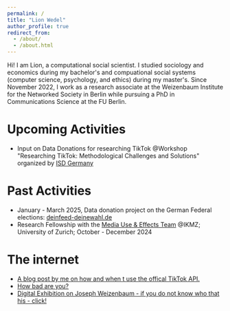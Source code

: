 ```yaml
---
permalink: /
title: "Lion Wedel"
author_profile: true
redirect_from: 
  - /about/
  - /about.html
---
```


Hi! I am Lion, a computational social scientist. I studied sociology and economics during my bachelor's and compuational social systems (computer science, psychology, and ethics) during my master's. Since November 2022, I work as a research associate at the Weizenbaum Institute for the Networked Society in Berlin while pursuing a PhD in Communications Science at the FU Berlin. 


Upcoming Activities
=====
* Input on Data Donations for researching TikTok @Workshop "Researching TikTok: Methodological Challenges and Solutions" organized by [ISD Germany](www.isdgermany.org)


Past Activities
======
* January - March 2025, Data donation project on the German Federal elections: [deinfeed-deinewahl.de](https://dein-feed-deine-wahl.de/)
* Research Fellowship with the [Media Use & Effects Team](https://www.ikmz.uzh.ch/en/research/divisions/media-use-and-effects.html) @IKMZ; University of Zurich; October - December 2024




The internet
======
* [A blog post by me on how and when t use the offical TikTok API.](https://methodslab.weizenbaum-institut.de/2024/11/12/tutorial-when-and-how-to-use-the-official-tiktok-api/#more-3179)
* [How bad are you?](https://darkfactor.org/)
* [Digital Exhibition on Joseph Weizenbaum - if you do not know who that his - click!](https://jw.weizenbaum-institut.de/)

